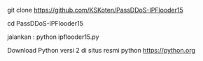 git clone https://github.com/KSKoten/PassDDoS-IPFlooder15

cd PassDDoS-IPFlooder15

jalankan : python ipflooder15.py

Download Python versi 2 di situs resmi python https://python.org
